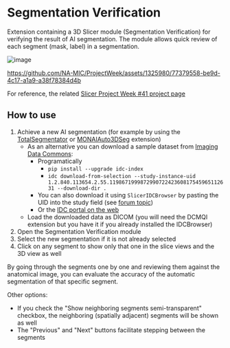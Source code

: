 # Segmentation Verification

Extension containing a 3D Slicer module (Segmentation Verification) for verifying the result of AI segmentation. The module allows quick review of each segment (mask, label) in a segmentation.

![image](https://raw.githubusercontent.com/cpinter/SlicerSegmentationVerification/main/SegmentationVerification.png)

https://github.com/NA-MIC/ProjectWeek/assets/1325980/77379558-be9d-4c17-a1a9-a38f78384d4b

For reference, the related [Slicer Project Week #41 project page](https://github.com/NA-MIC/ProjectWeek/blob/master/PW41_2024_MIT/Projects/SegmentationVerificationModuleForFinalizingMultiLabelAiSegmentations/README.md)

## How to use

1. Achieve a new AI segmentation (for example by using the [TotalSegmentator](https://github.com/lassoan/SlicerTotalSegmentator) or [MONAIAuto3DSeg](https://github.com/lassoan/SlicerMONAIAuto3DSeg) extension)
    - As an alternative you can download a sample dataset from [Imaging Data Commons](https://github.com/ImagingDataCommons/idc-index):
        - Programatically
            - `pip install --upgrade idc-index`
            - `idc download-from-selection --study-instance-uid 1.2.840.113654.2.55.119867199987299072242360817545965112631 --download-dir .`
        - You can also download it using `SlicerIDCBrowser` by pasting the UID into the study field (see [forum topic](https://discourse.slicer.org/t/sliceridcbrowser-extension-released/32279/2))
        - Or the [IDC portal on the web](https://portal.imaging.datacommons.cancer.gov/explore/)
    - Load the downloaded data as DICOM (you will need the DCMQI extension but you have it if you already installed the IDCBrowser)
2. Open the Segmentation Verification module
3. Select the new segmentation if it is not already selected
4. Click on any segment to show only that one in the slice views and the 3D view as well

By going through the segments one by one and reviewing them against the anatomical image, you can evaluate the accuracy of the automatic segmentation of that specific segment.

Other options:
- If you check the "Show neighboring segments semi-transparent" checkbox, the neighboring (spatially adjacent) segments will be shown as well
- The "Previous" and "Next" buttons facilitate stepping between the segments
